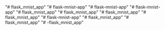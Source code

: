"# flask_mnist_app" 
"# flask-mnist-app" 
"# flask-mnist-app" 
"# flask-mnist-app" 
"# flask_mnist_app" 
"# flask_mnist_app" 
"# flask_mnist_app" 
"# flask_mnist_app" 
"# flask-mnist-app" 
"# flask_mnist_app" 
"# flask_mnist_app" 
"# -flask_mnist_app" 
